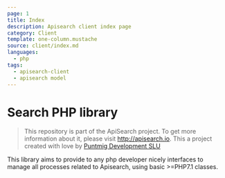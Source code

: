 ```yaml
---
page: 1
title: Index
description: Apisearch client index page
category: Client
template: one-column.mustache
source: client/index.md
languages: 
  - php
tags:
  - apisearch-client
  - apisearch model
---
```


# Search PHP library

> This repository is part of the ApiSearch project. To get more information
> about it, please visit http://apisearch.io. This a project created with love
> by [Puntmig Development SLU](http://puntmig.com)

This library aims to provide to any php developer nicely interfaces to manage
all processes related to Apisearch, using basic >=PHP7.1 classes.
